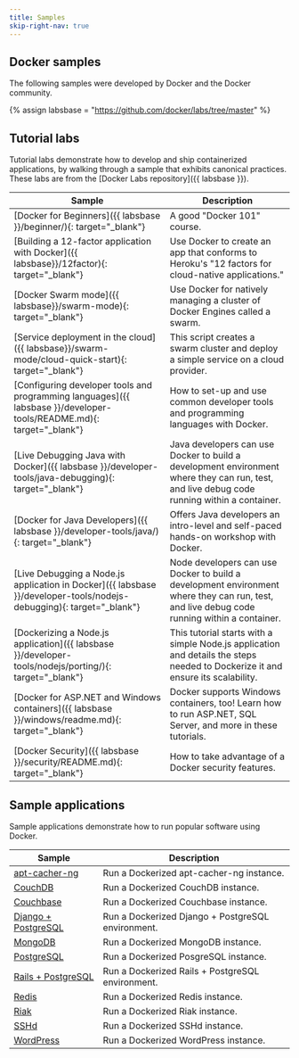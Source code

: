```yaml
---
title: Samples
skip-right-nav: true
---
```


## Docker samples

The following samples were developed by Docker and the Docker community.

{% assign labsbase = "https://github.com/docker/labs/tree/master" %}

## Tutorial labs

Tutorial labs demonstrate how to develop and ship containerized applications, by
walking through a sample that exhibits canonical practices. These labs are
from the [Docker Labs repository]({{ labsbase }}).

| Sample | Description |
| ------ | ----------- |
| [Docker for Beginners]({{ labsbase }}/beginner/){: target="_blank"} | A good "Docker 101" course. |
| [Building a 12-factor application with Docker]({{ labsbase}}/12factor){: target="_blank"} | Use Docker to create an app that conforms to Heroku's "12 factors for cloud-native applications." |
| [Docker Swarm mode]({{ labsbase}}/swarm-mode){: target="_blank"} | Use Docker for natively managing a cluster of Docker Engines called a swarm. |
| [Service deployment in the cloud]({{ labsbase}}/swarm-mode/cloud-quick-start){: target="_blank"} | This script creates a swarm cluster and deploy a simple service on a cloud provider. |
| [Configuring developer tools and programming languages]({{ labsbase }}/developer-tools/README.md){: target="_blank"} | How to set-up and use common developer tools and programming languages with Docker. |
| [Live Debugging Java with Docker]({{ labsbase }}/developer-tools/java-debugging){: target="_blank"} | Java developers can use Docker to build a development environment where they can run, test, and live debug code running within a container. |
| [Docker for Java Developers]({{ labsbase }}/developer-tools/java/){: target="_blank"} | Offers Java developers an intro-level and self-paced hands-on workshop with Docker. |
| [Live Debugging a Node.js application in Docker]({{ labsbase }}/developer-tools/nodejs-debugging){: target="_blank"} | Node developers can use Docker to build a development environment where they can run, test, and live debug code running within a container. |
| [Dockerizing a Node.js application]({{ labsbase }}/developer-tools/nodejs/porting/){: target="_blank"} | This tutorial starts with a simple Node.js application and details the steps needed to Dockerize it and ensure its scalability. |
| [Docker for ASP.NET and Windows containers]({{ labsbase }}/windows/readme.md){: target="_blank"} | Docker supports Windows containers, too! Learn how to run ASP.NET, SQL Server, and more in these tutorials. |
| [Docker Security]({{ labsbase }}/security/README.md){: target="_blank"} | How to take advantage of a Docker security features. |

## Sample applications

Sample applications demonstrate how to run popular software using Docker.

| Sample | Description |
| ------ | ----------- |
| [apt-cacher-ng](/engine/examples/apt-cacher-ng) | Run a Dockerized apt-cacher-ng instance. |
| [CouchDB](/engine/examples/couchdb_data_volumes) | Run a Dockerized CouchDB instance. |
| [Couchbase](/engine/examples/couchbase) | Run a Dockerized Couchbase instance. |
| [Django + PostgreSQL](/compose/django/) | Run a Dockerized Django + PostgreSQL environment. |
| [MongoDB](/engine/examples/mongodb) | Run a Dockerized MongoDB instance. |
| [PostgreSQL](/engine/examples/postgresql_service) | Run a Dockerized PosgreSQL instance. |
| [Rails + PostgreSQL](/compose/rails/) | Run a Dockerized Rails + PostgreSQL environment. |
| [Redis](/engine/examples/running_redis_service) | Run a Dockerized Redis instance. |
| [Riak](/engine/examples/running_riak_service) | Run a Dockerized Riak instance. |
| [SSHd](/engine/examples/running_ssh_service) | Run a Dockerized SSHd instance. |
| [WordPress](/compose/wordpress/) | Run a Dockerized WordPress instance. |
